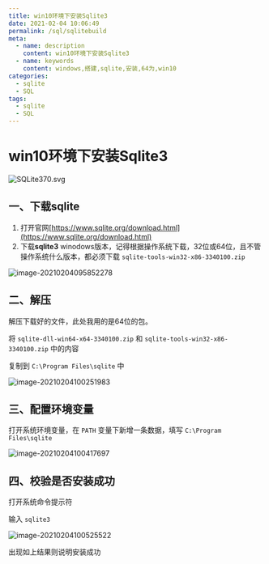 ```yaml
---
title: win10环境下安装Sqlite3
date: 2021-02-04 10:06:49
permalink: /sql/sqlitebuild
meta:
  - name: description
    content: win10环境下安装Sqlite3
  - name: keywords
    content: windows,搭建,sqlite,安装,64为,win10
categories:
  - sqlite
  - SQL
tags:
  - sqlite
  - SQL
---
```

# win10环境下安装Sqlite3

![SQLite370.svg](https://cdn.jsdelivr.net/gh/taixingyiji/image_store@main/blog/20210204100907.png)

<!-- more -->
## 一、下载sqlite

1. 打开官网[https://www.sqlite.org/download.html](https://www.sqlite.org/download.html)
2. 下载**sqlite3** winodows版本，记得根据操作系统下载，32位或64位，且不管操作系统什么版本，都必须下载 `sqlite-tools-win32-x86-3340100.zip`

![image-20210204095852278](https://cdn.jsdelivr.net/gh/taixingyiji/image_store@main/blog/20210204095852.png)

## 二、解压

解压下载好的文件，此处我用的是64位的包。

将 `sqlite-dll-win64-x64-3340100.zip` 和 `sqlite-tools-win32-x86-3340100.zip` 中的内容

复制到 `C:\Program Files\sqlite` 中

![image-20210204100251983](https://cdn.jsdelivr.net/gh/taixingyiji/image_store@main/blog/20210204100252.png)

## 三、配置环境变量

打开系统环境变量，在 `PATH` 变量下新增一条数据，填写 `C:\Program Files\sqlite`

![image-20210204100417697](https://cdn.jsdelivr.net/gh/taixingyiji/image_store@main/blog/20210204100417.png)

## 四、校验是否安装成功

打开系统命令提示符

输入 `sqlite3`

![image-20210204100525522](https://cdn.jsdelivr.net/gh/taixingyiji/image_store@main/blog/20210204100525.png)

出现如上结果则说明安装成功

